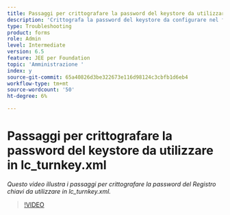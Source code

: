 ```yaml
---
title: Passaggi per crittografare la password del keystore da utilizzare in lc_turnkey.xml
description: 'Crittografa la password del keystore da configurare nel file lc_turnkey.xml '
type: Troubleshooting
product: forms
role: Admin
level: Intermediate
version: 6.5
feature: JEE per Foundation
topic: 'Amministrazione '
index: y
source-git-commit: 65a40826d3be322673e116d98124c3cbfb1d6eb4
workflow-type: tm+mt
source-wordcount: '50'
ht-degree: 6%

---
```



# Passaggi per crittografare la password del keystore da utilizzare in lc_turnkey.xml

*Questo video illustra i passaggi per crittografare la password del Registro chiavi da utilizzare in lc_turnkey.xml.*

>[!VIDEO](https://video.tv.adobe.com/v/335538?quality=9&learn=on)

